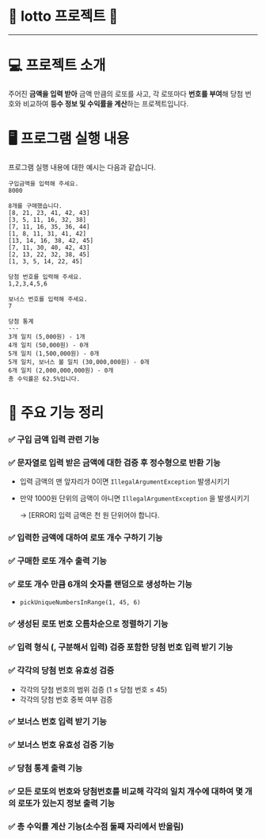 # 🎰 lotto 프로젝트 🎰
- - -
# 💻 프로젝트 소개
주어진 **금액을 입력 받아** 금액 만큼의 로또를 사고, 각 로또마다 **번호를 부여**해 당첨 번호와 비교하여 **등수 정보 및 
수익률을 계산**하는 프로젝트입니다.

# 🖥️ 프로그램 실행 내용
프로그램 실행 내용에 대한 예시는 다음과 같습니다.  
```TEXT
구입금액을 입력해 주세요.
8000

8개를 구매했습니다.
[8, 21, 23, 41, 42, 43] 
[3, 5, 11, 16, 32, 38] 
[7, 11, 16, 35, 36, 44] 
[1, 8, 11, 31, 41, 42] 
[13, 14, 16, 38, 42, 45] 
[7, 11, 30, 40, 42, 43] 
[2, 13, 22, 32, 38, 45] 
[1, 3, 5, 14, 22, 45]

당첨 번호를 입력해 주세요.
1,2,3,4,5,6

보너스 번호를 입력해 주세요.
7

당첨 통계
---
3개 일치 (5,000원) - 1개
4개 일치 (50,000원) - 0개
5개 일치 (1,500,000원) - 0개
5개 일치, 보너스 볼 일치 (30,000,000원) - 0개
6개 일치 (2,000,000,000원) - 0개
총 수익률은 62.5%입니다.
```
# 🔧 주요 기능 정리

### ✅ 구입 금액 입력 관련 기능

### ✅ 문자열로 입력 받은 금액에 대한 검증 후 정수형으로 반환 기능

- 입력 금액의 맨 앞자리가 0이면 `IllegalArgumentException` 발생시키기
- 만약 1000원 단위의 금액이 아니면 `IllegalArgumentException` 을 발생시키기

  → [ERROR] 입력 금액은 천 원 단위어야 합니다.

### ✅ 입력한 금액에 대하여 로또 개수 구하기 기능

### ✅ 구매한 로또 개수 출력 기능

### ✅ 로또 개수 만큼 6개의 숫자를 랜덤으로 생성하는 기능

- `pickUniqueNumbersInRange(1, 45, 6)`

### ✅ 생성된 로또 번호 오름차순으로 정렬하기 기능

### ✅ 입력 형식 (, 구분해서 입력) 검증 포함한 당첨 번호 입력 받기 기능

### ✅ 각각의 당첨 번호 유효성 검증

- 각각의 당첨 번호의 범위 검증 (1 ≤ 당첨 번호 ≤ 45)
- 각각의 당첨 번호 중복 여부 검증

### ✅ 보너스 번호 입력 받기 기능

### ✅ 보너스 번호 유효성 검증 기능

### ✅ 당첨 통계 출력 기능

### ✅ 모든 로또의 번호와 당첨번호를 비교해 각각의 일치 개수에 대하여 몇 개의 로또가 있는지 정보 출력 기능

### ✅ 총 수익률 계산 기능(소수점 둘째 자리에서 반올림)